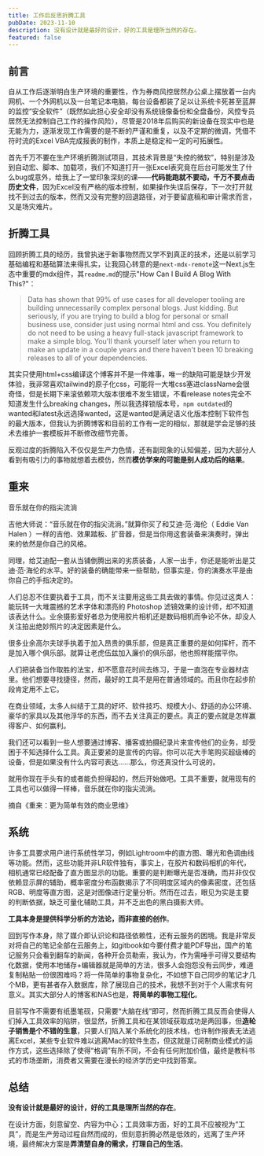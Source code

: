 ```yaml
---
title: 工作后反思折腾工具
pubDate: 2023-11-10
description: 没有设计就是最好的设计，好的工具是理所当然的存在。
featured: false
---
```

## 前言

自从工作后逐渐明白生产环境的重要性，作为券商风控居然办公桌上摆放着一台内网机、一个外网机以及一台笔记本电脑，每台设备都装了足以让系统卡死甚至蓝屏的监控“安全软件”（既然如此担心安全却没有系统镜像备份和全盘备份，风控专员居然无法控制自己工作的操作风险），尽管是2018年后购买的新设备在现实中也是无能为力，逐渐发现工作需要的是不断的严谨和重复，以及不定期的微调，凭借不符时流的Excel VBA完成报表的制作，本质上是稳定和一定的可拓展性。

首先千万不要在生产环境折腾测试项目，其技术背景是“失控的微软”，特别是涉及到自动宏、脚本、加载项，我们不知道打开一张Excel表究竟在后台可能发生了什么bug或意外，给我上了一堂印象深刻的课——**代码能跑就不要动，千万不要点击历史文件**，因为Excel没有严格的版本控制，如果操作失误后保存，下一次打开就找不到过去的版本，然而又没有完整的回退路径，对于要留底稿和审计需求而言，又是场灾难片。

## 折腾工具

回顾折腾工具的经历，我曾执迷于新事物然而又学不到真正的技术，还是以前学习基础编程和基础算法来得扎实，让我回心转意的是`next-mdx-remote`这一Next.js生态中重要的mdx组件，其`readme.md`的提示"How Can I Build A Blog With This?"：

>Data has shown that 99% of use cases for all developer tooling are building unnecessarily complex personal blogs. Just kidding. But seriously, if you are trying to build a blog for personal or small business use, consider just using normal html and css. You definitely do not need to be using a heavy full-stack javascript framework to make a simple blog. You'll thank yourself later when you return to make an update in a couple years and there haven't been 10 breaking releases to all of your dependencies.

其实只使用html+css编译这个博客并不是一件难事，唯一的缺陷可能是缺少开发体验，我非常喜欢tailwind的原子化css，可能将一大堆css塞进className会很奇怪，但是长期下来滚依赖项大版本很难不发生错误，不看release notes完全不知道发生什么breaking changes，所以我选择锁版本号，`npm outdated`的wanted和latest永远选择wanted，这是wanted是满足语义化版本控制下软件包的最大版本，但我认为折腾博客和目前的工作有一定的相似，那就是学会足够的技术去维护一套模板并不断修改细节完善。

反观过度的折腾陷入不仅仅是生产力色情，还有副现象的认知偏差，因为大部分人看到有吸引力的事物就想着去模仿，然而**模仿学来的可能是别人成功后的结果**。

## 重来

音乐就在你的指尖流淌  
  
吉他大师说：“音乐就在你的指尖流淌。”就算你买了和艾迪·范·海伦（ Eddie Van Halen ）一样的吉他、效果踏板、扩音器，但是当你用这套装备来演奏时，弹出来的依然是你自己的风格。  
  
同理，给艾迪配一套从当铺倒腾出来的劣质装备，人家一出手，你还是能听出是艾迪·范·海伦的水平。好的装备的确能带来一些帮助，但事实是，你的演奏水平是由你自己的手指决定的。  
  
人们总忍不住要执着于工具，而不关注要用这些工具去做的事情。你见过这类人：能玩转一大堆震撼的艺术字体和漂亮的 Photoshop 滤镜效果的设计师，却不知道该表达什么。业余摄影爱好者总为使用胶片相机还是数码相机而争论不休，却没人关注拍出绝妙照片的决定因素是什么。  
  
很多业余高尔夫球手执着于加入昂贵的俱乐部，但是真正重要的是如何挥杆，而不是加入哪个俱乐部。就算让老虎伍兹加入廉价的俱乐部，他也照样能摆平你。  
  
人们把装备当作取胜的法宝，却不愿意花时间去练习，于是一直泡在专业器材店里。他们想要寻找捷径，然而，最好的工具不是用在普通领域的。而且你在起步阶段肯定用不上它。  
  
在商业领域，太多人纠结于工具的好坏、软件技巧、规模大小、舒适的办公环境、豪华的家具以及其他浮华的东西，而不去关注真正的要点。真正的要点就是怎样赢得客户、如何赢利。  
  
我们还可以看到一些人想要通过博客、播客或拍摄纪录片来宣传他们的业务，却受困于不知选择什么工具。真正要紧的是宣传的内容。你可以花大手笔购买超级棒的设备，但是如果没有什么内容可表达……那么，你还真没什么可说的。  
  
就用你现在手头有的或者能负担得起的，然后开始做吧。工具不重要，就用现有的工具也可以做得一样棒，音乐就在你的指尖流淌。  
  
摘自《重来：更为简单有效的商业思维》

## 系统

许多工具要求用户进行系统性学习，例如Lightroom中的直方图、曝光和色调曲线等功能。然而，这些功能并非LR软件独有，事实上，在胶片和数码相机的年代，相机通常已经配备了直方图显示的功能。重要的是判断曝光是否准确，而并非仅仅依赖显示屏的辅助，概率密度分布函数揭示了不同明度区域内的像素密度，还包括RGB、明度等直方图，这是对图像进行定量分析。然而在过去，眼见为实是主要的判断依据，缺乏可量化辅助工具，并不乏出色的黑白摄影大师。

**工具本身是提供科学分析的方法论，而非直接的创作**。

回到写作本身，除了媒介即认识论和路径依赖性，还有云服务的困境。我是非常反对将自己的笔记全部在云服务上，如gitbook如今要付费才能PDF导出，国产的笔记服务只会看到翻车的新闻，各种开会员勒索，我认为，作为需唾手可得又要结构化数据，使用本地储存+编辑器就是简单的方法，很多人会抱怨没有云同步，难道复制粘贴一份很困难吗？将一件简单的事物复杂化，不如想下自己同步的笔记才几个MB，更有甚者存入数据库，除了展现自己的技术，我想不到对于个人需求有何意义。其实大部分人的博客和NAS也是，**将简单的事物工程化**。

目前写作不需要有纸墨笔砚，只需要“大脑在线”即可，然而折腾工具反而会使得人们掉入工具效率的陷阱，很显然，折腾工具和在某领域获取成功是两回事，但**造轮子销售是个不错的生意**，只要人们陷入某个系统化的技术栈，也许制作报表无法逃离Excel，某些专业软件难以逃离Mac的软件生态，但这就是订阅制商业模式的运作方式，这些选择除了使得“格调”有所不同，不会有任何附加价值，最终是教科书式的市场垄断，消费者又需要在漫长的经济学历史中找到答案。

## 总结

**没有设计就是最好的设计，好的工具是理所当然的存在**。

在设计方面，刻意留空、内容为中心；工具效率方面，好的工具不应被视为“工具”，而是生产劳动过程自然而成的，但刻意折腾必然是低效的，远离了生产环境，最终解决方案是**弄清楚自身的需求，打理自己的生活**。